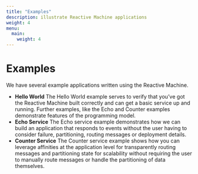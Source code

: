 ```yaml
---
title: "Examples"
description: illustrate Reactive Machine applications
weight: 4
menu:
  main: 
    weight: 4
---
```


# Examples

We have several example applications written using the Reactive Machine.

* **Hello World** The Hello World example serves to verify that you’ve got the Reactive Machine built correctly and can get a basic service up and running. Further examples, like the Echo and Counter examples demonstrate features of the programming model.
* **Echo Service**  The Echo service example demonstrates how we can build an application that responds to events without the user having to consider failure, partitioning, routing messages or deployment details.
* **Counter Service** The Counter service example shows how you can leverage affinities at the application level for transparently routing messages and partitioning state for scalability without requiring the user to manually route messages or handle the partitioning of data themselves.